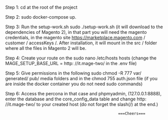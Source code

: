 Step 1: cd at the root of the project

Step 2: sudo docker-compose up.

Step 3: Run the setup-work.sh 
sudo ./setup-work.sh (it will download to the dependencies of Magento 2), in that part you will need the magento credentials, in the magento site https://marketplace.magento.com / customer / accessKeys /. After installation, it will mount in the src / folder where all the files in Magento 2 will be.

Step 4: Create your route on the sudo nano /etc/hosts hosts (change the MAGE_SETUP_BASE_URL = http: //it.mage-two/ in the .env file)

Step 5: Give permissions in the following sudo chmod -R 777 var/ generated/ pub/ media folders and in the chmod 755 auth.json file (if you are inside the docker container you do not need sudo commands)

Step 6: Access the percona in that case and phpmyadmin, (127.0.0.1:8888), enter the database and the core_config_data table and change http: //it.mage-two/ to your created host (do not forget the slash(/) at the end.)


                                                      ===Cheers===

